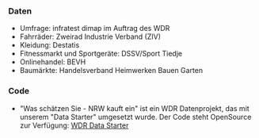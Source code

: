 ### Daten

- Umfrage: infratest dimap im Auftrag des WDR
- Fahrräder: Zweirad Industrie Verband (ZIV)
- Kleidung: Destatis
- Fitnessmarkt und Sportgeräte: DSSV/Sport Tiedje
- Onlinehandel: BEVH
- Baumärkte: Handelsverband Heimwerken Bauen Garten



### Code

- "Was schätzen Sie - NRW kauft ein" ist ein WDR Datenprojekt, das mit unserem "Data Starter" umgesetzt wurde. Der Code steht OpenSource zur Verfügung: [WDR Data Starter](https://github.com/wdr-data/starter/)
